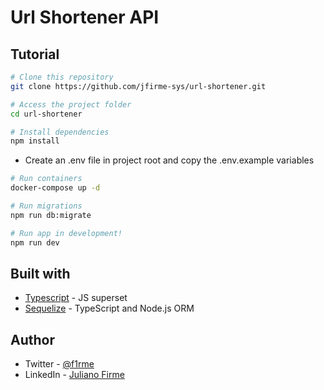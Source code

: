 # Url Shortener API

## Tutorial

```bash
# Clone this repository
git clone https://github.com/jfirme-sys/url-shortener.git

# Access the project folder
cd url-shortener

# Install dependencies
npm install

```
- Create an .env file in project root and copy the .env.example variables

```bash
# Run containers
docker-compose up -d

# Run migrations
npm run db:migrate

# Run app in development!
npm run dev
```

## Built with

- [Typescript](https://www.typescriptlang.org/) - JS superset 
- [Sequelize](https://sequelize.org/) - TypeScript and Node.js ORM

## Author

- Twitter - [@f1rme](https://www.twitter.com/f1rme)
- LinkedIn - [Juliano Firme](https://www.linkedin.com/in/juliano-asfirme/)
